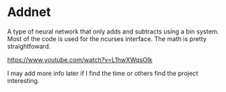 # Addnet
A type of neural network that only adds and subtracts using a bin system. Most of the code is used for the ncurses interface. The math is pretty straightfoward.

https://www.youtube.com/watch?v=L1hwXWqsOIk

I may add more info later if I find the time or others find the project interesting.


